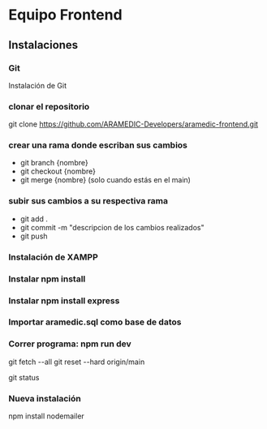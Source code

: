 # Equipo Frontend
## Instalaciones

### Git
Instalación de Git

### clonar el repositorio
git clone https://github.com/ARAMEDIC-Developers/aramedic-frontend.git


### crear una rama donde escriban sus cambios
- git branch {nombre}
- git checkout {nombre}
- git merge {nombre} (solo cuando estás en el main)

### subir sus cambios a su respectiva rama
- git add .
- git commit -m "descripcion de los cambios realizados"
- git push

### Instalación de XAMPP
### Instalar npm install
### Instalar npm install express
### Importar aramedic.sql como base de datos

### Correr programa: npm run dev


git fetch --all
git reset --hard origin/main

git status

### Nueva instalación
npm install nodemailer
